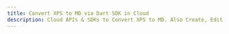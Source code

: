 ---title: Convert XPS to MD via Dart SDK in Clouddescription: Cloud APIs & SDKs to Convert XPS to MD. Also Create, Edit & Render Microsoft Word & OpenOffice documents in the Cloud.---